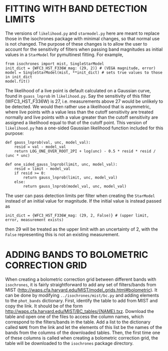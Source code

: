 # FITTING WITH BAND DETECTION LIMITS

The versions of `likelihood.py` and `starmodel.py` here are meant to replace those in the isochrones package with minimal changes, so that normal use is not changed. The purpose of these changes is to allow the user to account for the sensitivity of filters when passing band magnitudes as initial values in a `StarModel` for pymultinest fitting. For example, 

```
from isochrones import mist, SingleStarModel
init_dict = {WFC3_HST_F336W_mag: (29, 2)} # (VEGA magnitude, error)
model = SingleStarModel(mist, **init_dict) # sets true values to those in init_dict
model.fit()
```

The likelihood of a live point is default calculated on a Gaussian curve, found in `guass_lnprob` in `likelihood.py`. Say the sensitivity of this filter (WFC3_HST_F336W) is 27, i.e. measurements above 27 would be unlikely to be detected. We would then rather use a likelihood that is asymmetric, where live points with a value less than the cutoff sensitivity are treated normally and live points with a value greater than the cutoff sensitivity are assigned a likelihood equal to that of the cutoff point. This version of `likelihood.py` has a one-sided Gaussian likelihood function included for this purpose:

```
def gauss_lnprob(val, unc, model_val):
    resid = val - model_val
    return LOG_ONE_OVER_ROOT_2PI + log(unc) - 0.5 * resid * resid / (unc * unc)

def one_sided_gauss_lnprob(limit, unc, model_val):
    resid = limit - model_val
    if resid >= 0:
        return gauss_lnprob(limit, unc, model_val)
    else:
        return gauss_lnprob(model_val, unc, model_val)
```

The user can pass detection limits per filter when creating the `StarModel` instead of an initial value for magnitude. If the initial value is instead passed as

```
init_dict = {WFC3_HST_F336W_mag: (29, 2, False)} # (upper limit, error, measurement exists)
```

then 29 will be treated as the upper limit with an uncertainty of 2, with the `False` representing this is not an existing measurement. 

# ADDING BANDS TO BOLOMETRIC CORRECTION GRID

When creating a bolometric correction grid between different bands with `isochrones`, it is fairly straightforward to add any set of filters/bands from MIST (http://waps.cfa.harvard.edu/MIST/model_grids.html#bolometric). It can be done by modifying `../isochrones/mist/bc.py` and adding elements to the `phot_bands` dictionary. First, identify the table to add from MIST and copy the link. It should be of the form http://waps.cfa.harvard.edu/MIST/BC_tables/{NAME}.txz. Download the table and open one of the files to access the column names, which correspond to the filters/bands in the table. Add a list to the dictionary called `NAME` from the link and let the elements of this list be the names of the bands from the columns of the downloaded tables. Then, the first time one of these columns is called when creating a bolometric correction grid, the table will be downloaded to the `isochrones` package directory.

